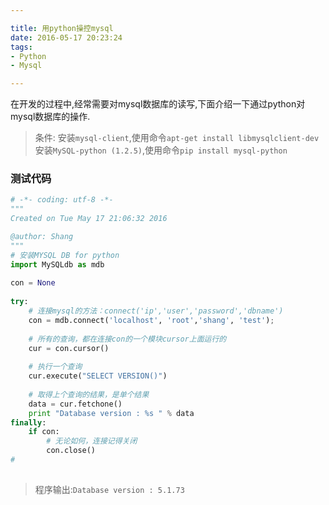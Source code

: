 ```yaml
---

title: 用python操控mysql
date: 2016-05-17 20:23:24
tags:
- Python
- Mysql

---
```

在开发的过程中,经常需要对mysql数据库的读写,下面介绍一下通过python对mysql数据库的操作.

<!--more-->

>   条件:
    安装`mysql-client`,使用命令`apt-get install libmysqlclient-dev`
    安装`MySQL-python (1.2.5)`,使用命令`pip install mysql-python`
    
### 测试代码
    
```python
# -*- coding: utf-8 -*-
"""
Created on Tue May 17 21:06:32 2016

@author: Shang
"""
# 安装MYSQL DB for python
import MySQLdb as mdb
 
con = None
 
try:
    # 连接mysql的方法：connect('ip','user','password','dbname')
    con = mdb.connect('localhost', 'root','shang', 'test');
 
    # 所有的查询，都在连接con的一个模块cursor上面运行的
    cur = con.cursor()
 
    # 执行一个查询
    cur.execute("SELECT VERSION()")
 
    # 取得上个查询的结果，是单个结果
    data = cur.fetchone()
    print "Database version : %s " % data
finally:
    if con:
        # 无论如何，连接记得关闭
        con.close()
# 
        
```

>   程序输出:`Database version : 5.1.73`



    
  

